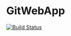 # GitWebApp

[![Build Status](https://dev.azure.com/ruturajkolekar56/MyProject/_apis/build/status/DevopsOrgnisation6555.GitWebApp?branchName=master)](https://dev.azure.com/ruturajkolekar56/MyProject/_build/latest?definitionId=4&branchName=master)
